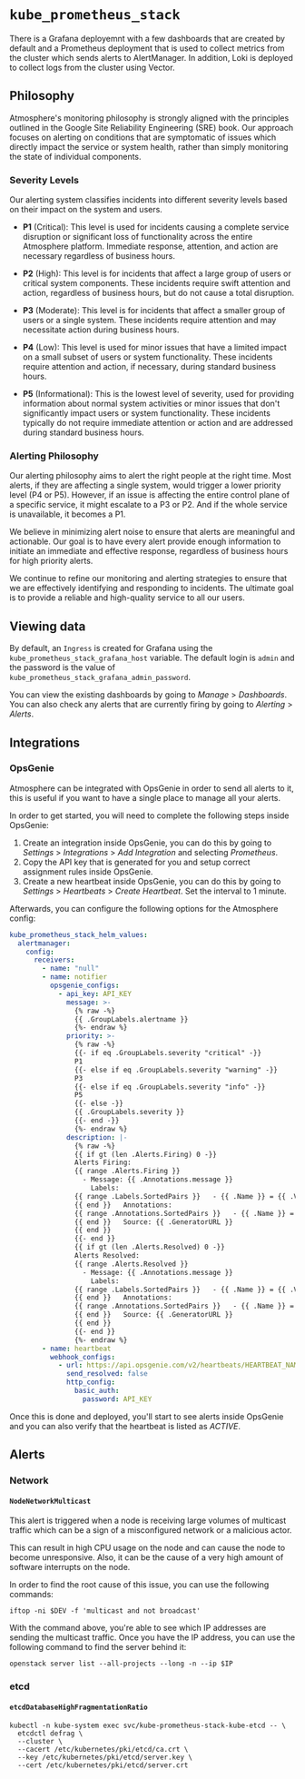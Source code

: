 # `kube_prometheus_stack`

There is a Grafana deployemnt with a few dashboards that are created by default
and a Prometheus deployment that is used to collect metrics from the cluster
which sends alerts to AlertManager. In addition, Loki is deployed to collect
logs from the cluster using Vector.

## Philosophy

Atmosphere's monitoring philosophy is strongly aligned with the principles
outlined in the Google Site Reliability Engineering (SRE) book. Our approach
focuses on alerting on conditions that are symptomatic of issues which directly
impact the service or system health, rather than simply monitoring the state of
individual components.

### Severity Levels

Our alerting system classifies incidents into different severity levels based on
their impact on the system and users.

- **P1** (Critical): This level is used for incidents causing a complete
  service disruption or significant loss of functionality across the entire
  Atmosphere platform. Immediate response, attention, and action are necessary
  regardless of business hours.

- **P2** (High): This level is for incidents that affect a large group of users
  or critical system components. These incidents require swift attention and
  action, regardless of business hours, but do not cause a total disruption.

- **P3** (Moderate): This level is for incidents that affect a smaller group of
  users or a single system. These incidents require attention and may necessitate
  action during business hours.

- **P4** (Low): This level is used for minor issues that have a limited impact
  on a small subset of users or system functionality. These incidents require
  attention and action, if necessary, during standard business hours.

- **P5** (Informational): This is the lowest level of severity, used for
  providing information about normal system activities or minor issues that
  don't significantly impact users or system functionality. These incidents
  typically do not require immediate attention or action and are addressed
  during standard business hours.

### Alerting Philosophy

Our alerting philosophy aims to alert the right people at the right time. Most
alerts, if they are affecting a single system, would trigger a lower priority
level (P4 or P5). However, if an issue is affecting the entire control plane of
a specific service, it might escalate to a P3 or P2. And if the whole service
is unavailable, it becomes a P1.

We believe in minimizing alert noise to ensure that alerts are meaningful and
actionable. Our goal is to have every alert provide enough information to
initiate an immediate and effective response, regardless of business hours for
high priority alerts.

We continue to refine our monitoring and alerting strategies to ensure that we
are effectively identifying and responding to incidents. The ultimate goal is
to provide a reliable and high-quality service to all our users.

## Viewing data

By default, an `Ingress` is created for Grafana using the `kube_prometheus_stack_grafana_host`
variable. The default login is `admin` and the password is the value of
`kube_prometheus_stack_grafana_admin_password`.

You can view the existing dashboards by going to _Manage_ > _Dashboards_. You
can also check any alerts that are currently firing by going to _Alerting_ >
_Alerts_.

## Integrations

### OpsGenie

Atmosphere can be integrated with OpsGenie in order to send all alerts to it,
this is useful if you want to have a single place to manage all your alerts.

In order to get started, you will need to complete the following steps inside
OpsGenie:

1. Create an integration inside OpsGenie, you can do this by going to
   _Settings_ > _Integrations_ > _Add Integration_ and selecting _Prometheus_.
2. Copy the API key that is generated for you and setup correct assignment
   rules inside OpsGenie.
3. Create a new heartbeat inside OpsGenie, you can do this by going to
   _Settings_ > _Heartbeats_ > _Create Heartbeat_. Set the interval to 1 minute.

Afterwards, you can configure the following options for the Atmosphere config:

```yaml
kube_prometheus_stack_helm_values:
  alertmanager:
    config:
      receivers:
        - name: "null"
        - name: notifier
          opsgenie_configs:
            - api_key: API_KEY
              message: >-
                {% raw -%}
                {{ .GroupLabels.alertname }}
                {%- endraw %}
              priority: >-
                {% raw -%}
                {{- if eq .GroupLabels.severity "critical" -}}
                P1
                {{- else if eq .GroupLabels.severity "warning" -}}
                P3
                {{- else if eq .GroupLabels.severity "info" -}}
                P5
                {{- else -}}
                {{ .GroupLabels.severity }}
                {{- end -}}
                {%- endraw %}
              description: |-
                {% raw -%}
                {{ if gt (len .Alerts.Firing) 0 -}}
                Alerts Firing:
                {{ range .Alerts.Firing }}
                  - Message: {{ .Annotations.message }}
                    Labels:
                {{ range .Labels.SortedPairs }}   - {{ .Name }} = {{ .Value }}
                {{ end }}   Annotations:
                {{ range .Annotations.SortedPairs }}   - {{ .Name }} = {{ .Value }}
                {{ end }}   Source: {{ .GeneratorURL }}
                {{ end }}
                {{- end }}
                {{ if gt (len .Alerts.Resolved) 0 -}}
                Alerts Resolved:
                {{ range .Alerts.Resolved }}
                  - Message: {{ .Annotations.message }}
                    Labels:
                {{ range .Labels.SortedPairs }}   - {{ .Name }} = {{ .Value }}
                {{ end }}   Annotations:
                {{ range .Annotations.SortedPairs }}   - {{ .Name }} = {{ .Value }}
                {{ end }}   Source: {{ .GeneratorURL }}
                {{ end }}
                {{- end }}
                {%- endraw %}
        - name: heartbeat
          webhook_configs:
            - url: https://api.opsgenie.com/v2/heartbeats/HEARTBEAT_NAME/ping
              send_resolved: false
              http_config:
                basic_auth:
                  password: API_KEY
```

Once this is done and deployed, you'll start to see alerts inside OpsGenie and
you can also verify that the heartbeat is listed as _ACTIVE_.

## Alerts

### Network

#### `NodeNetworkMulticast`

This alert is triggered when a node is receiving large volumes of multicast
traffic which can be a sign of a misconfigured network or a malicious actor.

This can result in high CPU usage on the node and can cause the node to become
unresponsive. Also, it can be the cause of a very high amount of software
interrupts on the node.

In order to find the root cause of this issue, you can use the following
commands:

```console
iftop -ni $DEV -f 'multicast and not broadcast'
```

With the command above, you're able to see which IP addresses are sending the
multicast traffic. Once you have the IP address, you can use the following
command to find the server behind it:

```console
openstack server list --all-projects --long -n --ip $IP
```

### etcd

#### `etcdDatabaseHighFragmentationRatio`

```console
kubectl -n kube-system exec svc/kube-prometheus-stack-kube-etcd -- \
  etcdctl defrag \
  --cluster \
  --cacert /etc/kubernetes/pki/etcd/ca.crt \
  --key /etc/kubernetes/pki/etcd/server.key \
  --cert /etc/kubernetes/pki/etcd/server.crt
```
